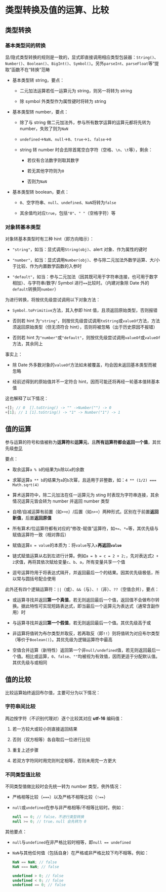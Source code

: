 # 类型转换及值的运算、比较

## 类型转换

### 基本类型间的转换

显/隐式类型转换的规则是一致的，显式即直接调用相应类型包装器：`String()`、`Number()`、`Boolean()`、`BigInt()`、`Symbol()`。另外`parseInt`、`parseFloat`等“提取”函数不在“转换”范畴

- 基本类型转 string，要点：

  - 二元加法运算若任一运算元为 string，则另一将转为 string

  - 除 symbol 外类型作为属性键时将转为 string

- 基本类型转 number，要点：

  <!-- - 一元加法会将运算元转为 number -->

  - 除了与 string 做二元加法外，参与所有数学运算的运算元都将先转为 number，失败了则为`NaN`

  - `undefined`->`NaN`、`null`->`0`、`true`->`1`、`false`->`0`

  - string 转 number 时会去除首尾空白字符（空格、`\n`、`\t`等），剩余：

    - 若仅有合法数字则取其数字

    - 若无其他字符则为`0`

    - 否则为`NaN`

- 基本类型转 boolean，要点：

  - `0`、空字符串、`null`、`undefined`、`NaN`将转为`false`

  - 其余值均对应`true`，包括`"0"`、`" "`（空格字符）等

### 对象转基本类型

对象转基本类型时有三种 hint（即方向暗示）：

- `"string"`，如当：显式调用`String(obj)`、alert 对象、作为属性的键时

- `"number"`，如当：显式调用`Number(obj)`、参与除二元加法外数学运算、大/小于比较、作为内置数学函数的入参时

- `"default"`，如当：参与二元加法（因其既可用于字符串连接，也可用于数字相加）、与字符串/数字/ Symbol 进行`==`比较时。（内建对象除 Date 外的`default`转换同`number`）

为进行转换，将按优先级尝试调用以下对象方法：

- `Symbol.toPrimitive`方法，其入参即 hint 值，且须返回原始类型，否则报错

- 否则若 hint 为`"string"`，则按优先级尝试调用`toString`或`valueOf`方法，方法须返回原始类型（但无须符合 hint），否则将被忽略（出于历史原因不报错）

- 否则若 hint 为`"number"`或`"default"`，则按优先级尝试调用`valueOf`或`valueOf`方法，其余同上

事实上：

- 除 Date 外多数对象的`valueOf`方法如未被覆盖，均会因未返回基本类型而被忽略

- 经前述得到的原始值并不一定符合 hint，因而可能还将再经一轮基本值转基本值

这也解释了以下情况：

```js
+[]; // 0  [].toString() -> "" ->Number("") -> 0
+[1]; // 1 [1].toString() -> "1" -> Number("1") -> 1
```

## 值的运算

参与运算的符号和值被称为**运算符**和**运算元**，且**所有运算符都会返回一个值**，其优先级[参见](https://developer.mozilla.org/en-US/docs/Web/JavaScript/Reference/Operators/Operator_Precedence)

要点：

- 取余运算`a % b`的结果为`b`除以`a`的余数

- 求幂运算`a ** b`的结果为`a`的`b`次幂，且适用于非整数，如：`4 ** (1/2) === Math.sqrt(4)`

- 算术运算符中，除二元加法在任一运算元为 sting 时表现为字符串连接，其余情况运算元皆会转为 number 并返回 number 类型

- 自增/自减运算有前置（如`++n`）/后置（如`n++`）两种形式。区别在于前置**返回新值**，后置**返回原值**

- 所有算术/位运算符都有对应的“修改-赋值”运算符，如`+=`、`*=`等，其优先级与赋值运算符一致（相对靠后）

- 赋值运算`x = value`的本质为：将`value`写入`x`**再返回`value`**

- 链式赋值运算从右到左进行计算。例如`a = b = c = 2 + 2;`，先对表达式`2 + 2`求值，再将其依次赋给变量`c`、`b`、`a`，所有变量共享一个值

- 逗号运算符用于将表达式隔开，并返回最后一个的结果。因其优先级极低，所以常与圆括号配合使用

此外还有四个逻辑运算符：`||`（或）、`&&`（与）、`!`（非）、`??`（空值合并），要点：

- 或运算寻找并返回**第一个真值**，若无则返回最后一个值，返回值不会做布尔转换。据此特性可实现短路表达式，即当最后一个运算元为表达式（通常含副作用）时

- 与运算寻找并返回**第一个假值**，若无则返回最后一个值。其优先级高于或

- 非运算将值转为布尔类型并取反，若再取反（即`!!`）则将值转为对应布尔类型（等价于`Boolean()`）。其优先级为逻辑运算符中最高

- 空值合并运算（新特性）返回第一个非`null/undefined`值，若无则返回最后一个值。相比或运算，`0`、`false`、`""`均被视为有效值，因而更适于分配默认值。其优先级与或相同

## 值的比较

比较运算始终返回布尔值，主要可分为以下情况：

### 字符串间比较

两边按字符（不识别代理对）逐个比较其对应 **utf-16** 编码值：

1. 若一方较大或较小则直接返回结果

2. 否则（双方相等）各自取后一位进行比较

3. 重复上述步骤

4. 若双方字符同时用完则判定相等，否则未用完一方更大

### 不同类型值比较

不同类型值做比较时会先统一转为 number 类型，例外情况：

- 严格相等比较（`===`）以及严格不相等比较（`!==`）

- `null`或`undefined`在参与非严格相等/不相等比较时。例如：

  ```js
  null == 0; // false，不进行类型转换
  null >= 0; // true，null 会先转为 0
  ```

其他要点：

- `null`与`undefined`在非严格比较时相等，即`null == undefined`

- `NaN`与其他任何值（包括自身）在严格或非严格比较下均不相等。例如：

  ```js
  NaN == NaN; // false
  NaN === NaN; // false

  undefined > 0; // false
  undefined < 0; // false
  undefined == 0; // false
  ```
